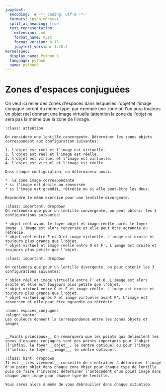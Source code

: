 ```yaml
---
jupytext:
  encoding: '# -*- coding: utf-8 -*-'
  formats: ipynb,md:myst
  split_at_heading: true
  text_representation:
    extension: .md
    format_name: myst
    format_version: 0.13
    jupytext_version: 1.10.3
kernelspec:
  display_name: Python 3
  language: python
  name: python3
---
```


# Zones d'espaces conjuguées
On veut ici relier des zones d'espaces dans lesquelles l'objet et l'image conjugué seront du même type: par exemple une zone où l'on aura toujours un objet réel donnant une image virtuelle (attention la zone de l'objet ne sera pas la même que la zone de l'image.


````{admonition} Exercice 
:class: attention

On considère une lentille convergente. Déterminer les zones objets correspondant aux configuration suivantes:

1. l'objet est réel et l'image est virtuelle.
2. l'objet est réel et l'image est réelle.
3. l'objet est virtuel et l'image est virtuelle.
4. l'objet est virtuel et l'image est réelle.

Dans chaque configuration, on déterminera aussi:

*  la zone image correspondante
* si l'image est droite ou renversée
* si l'image est grandit, rétrécie ou si elle peut-être les deux.

Reprendre le même exercice pour une lentille divergente.
````

````{admonition} Bilan à retenir - Ce n'est PAS la correction.
:class: important, dropdown
On retiendra que pour un lentille convergente, on peut obtenir les 3 configurations suivantes:

* objet réel avant le foyer objet et image réelle après le foyer image. L'image est alors renversée et elle peut être agrandie ou rétrécie.
* objet réel entre F et O et image virtuelle. L'image est droite et toujours plus grande que l'objet.
* objet virtuel et image réelle entre O et F'. L'image est droite et toujours plus petite que l'objet.
````

````{admonition} Bilan à retenir - Ce n'est PAS la correction.
:class: important, dropdown

On retiendra que pour un lentille divergente, on peut obtenir les 3 configurations suivantes:

* objet réel et image virtuelle entre F' et O. L'image est alors droite et elle est toujours plus petite que l'objet.
* objet virtuel entre O et F et image réelle. L'image est droite et toujours plus grande que l'objet.
* objet virtuel après F et image virtuelle avant F'. L'image est renversée et elle peut être agrandie ou rétrécie.
````


```{figure} ./images/optique_espaces_conjugues.jpg
:name: espaces_conjugues
:align: center
Les couleurs donnent la correspondance entre les zones objets et images
```


````{dropdown} Remarque

__Points principaux__ On remarquera que les points qui délimitent les zones d'espaces conjugués sont des points importants pour l'objet (l'infini, le foyer __objet__, le centre optique) ou pour l'image (l'infini, le foyer __image__, le centre optique).
````


````{admonition} Tracé graphique
:class: hint, dropdown
Il est __très vivement__ conseillé de s'entraîner à déterminer l'image d'un point objet dans chaque zone objet pour chaque type de lentille puis de faire l'inverse: déterminer l'antécédent d'un point image dans chaque zone image pour chaque type de lentille.

Vous serez alors à même de vous débrouiller dans chaque situation.
````